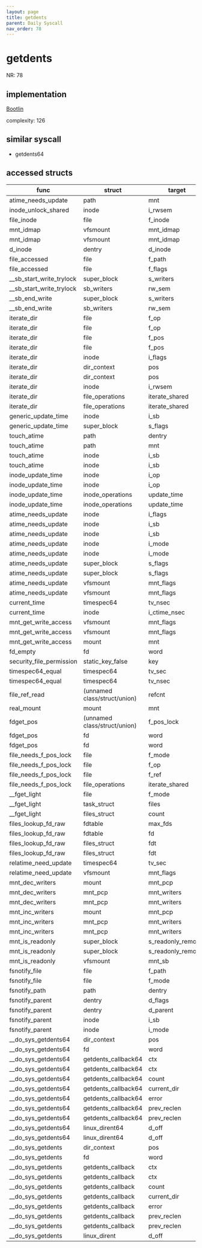 ```yaml
---
layout: page
title: getdents
parent: Daily Syscall
nav_order: 78
---
```

        

# getdents
NR: 78

## implementation
[Bootlin](https://elixir.bootlin.com/linux/v6.14.7/source/fs/readdir.c#L308)

complexity: 126


## similar syscall
- getdents64


## accessed structs

|func|struct|target|location|has_read|has_write|
|--|--|--|--|--|--|
|atime_needs_update|path|mnt|https://elixir.bootlin.com/linux/v6.14.7/source/fs/inode.c#L2141|true|true|
|inode_unlock_shared|inode|i_rwsem|https://elixir.bootlin.com/linux/v6.14.7/source/include/linux/fs.h#L892|false|false|
|file_inode|file|f_inode|https://elixir.bootlin.com/linux/v6.14.7/source/include/linux/fs.h#L1184|true|true|
|mnt_idmap|vfsmount|mnt_idmap|https://elixir.bootlin.com/linux/v6.14.7/source/include/linux/mount.h#L78|false|false|
|mnt_idmap|vfsmount|mnt_idmap|https://elixir.bootlin.com/linux/v6.14.7/source/include/linux/mount.h#L78|true|true|
|d_inode|dentry|d_inode|https://elixir.bootlin.com/linux/v6.14.7/source/include/linux/dcache.h#L539|true|true|
|file_accessed|file|f_path|https://elixir.bootlin.com/linux/v6.14.7/source/include/linux/fs.h#L2601|false|false|
|file_accessed|file|f_flags|https://elixir.bootlin.com/linux/v6.14.7/source/include/linux/fs.h#L2600|true|true|
|__sb_start_write_trylock|super_block|s_writers|https://elixir.bootlin.com/linux/v6.14.7/source/include/linux/fs.h#L1790|true|true|
|__sb_start_write_trylock|sb_writers|rw_sem|https://elixir.bootlin.com/linux/v6.14.7/source/include/linux/fs.h#L1790|false|false|
|__sb_end_write|super_block|s_writers|https://elixir.bootlin.com/linux/v6.14.7/source/include/linux/fs.h#L1780|true|true|
|__sb_end_write|sb_writers|rw_sem|https://elixir.bootlin.com/linux/v6.14.7/source/include/linux/fs.h#L1780|false|false|
|iterate_dir|file|f_op|https://elixir.bootlin.com/linux/v6.14.7/source/fs/readdir.c#L90|true|true|
|iterate_dir|file|f_op|https://elixir.bootlin.com/linux/v6.14.7/source/fs/readdir.c#L108|true|true|
|iterate_dir|file|f_pos|https://elixir.bootlin.com/linux/v6.14.7/source/fs/readdir.c#L109|false|false|
|iterate_dir|file|f_pos|https://elixir.bootlin.com/linux/v6.14.7/source/fs/readdir.c#L107|true|true|
|iterate_dir|inode|i_flags|https://elixir.bootlin.com/linux/v6.14.7/source/fs/readdir.c#L106|true|true|
|iterate_dir|dir_context|pos|https://elixir.bootlin.com/linux/v6.14.7/source/fs/readdir.c#L107|false|false|
|iterate_dir|dir_context|pos|https://elixir.bootlin.com/linux/v6.14.7/source/fs/readdir.c#L109|true|true|
|iterate_dir|inode|i_rwsem|https://elixir.bootlin.com/linux/v6.14.7/source/fs/readdir.c#L101|false|false|
|iterate_dir|file_operations|iterate_shared|https://elixir.bootlin.com/linux/v6.14.7/source/fs/readdir.c#L90|true|true|
|iterate_dir|file_operations|iterate_shared|https://elixir.bootlin.com/linux/v6.14.7/source/fs/readdir.c#L108|true|true|
|generic_update_time|inode|i_sb|https://elixir.bootlin.com/linux/v6.14.7/source/fs/inode.c#L2109|true|true|
|generic_update_time|super_block|s_flags|https://elixir.bootlin.com/linux/v6.14.7/source/fs/inode.c#L2109|true|true|
|touch_atime|path|dentry|https://elixir.bootlin.com/linux/v6.14.7/source/fs/inode.c#L2178|true|true|
|touch_atime|path|mnt|https://elixir.bootlin.com/linux/v6.14.7/source/fs/inode.c#L2177|true|true|
|touch_atime|inode|i_sb|https://elixir.bootlin.com/linux/v6.14.7/source/fs/inode.c#L2183|true|true|
|touch_atime|inode|i_sb|https://elixir.bootlin.com/linux/v6.14.7/source/fs/inode.c#L2200|true|true|
|inode_update_time|inode|i_op|https://elixir.bootlin.com/linux/v6.14.7/source/fs/inode.c#L2123|true|true|
|inode_update_time|inode|i_op|https://elixir.bootlin.com/linux/v6.14.7/source/fs/inode.c#L2124|true|true|
|inode_update_time|inode_operations|update_time|https://elixir.bootlin.com/linux/v6.14.7/source/fs/inode.c#L2123|true|true|
|inode_update_time|inode_operations|update_time|https://elixir.bootlin.com/linux/v6.14.7/source/fs/inode.c#L2124|true|true|
|atime_needs_update|inode|i_flags|https://elixir.bootlin.com/linux/v6.14.7/source/fs/inode.c#L2144|true|true|
|atime_needs_update|inode|i_sb|https://elixir.bootlin.com/linux/v6.14.7/source/fs/inode.c#L2153|true|true|
|atime_needs_update|inode|i_sb|https://elixir.bootlin.com/linux/v6.14.7/source/fs/inode.c#L2155|true|true|
|atime_needs_update|inode|i_mode|https://elixir.bootlin.com/linux/v6.14.7/source/fs/inode.c#L2155|true|true|
|atime_needs_update|inode|i_mode|https://elixir.bootlin.com/linux/v6.14.7/source/fs/inode.c#L2160|true|true|
|atime_needs_update|super_block|s_flags|https://elixir.bootlin.com/linux/v6.14.7/source/fs/inode.c#L2153|true|true|
|atime_needs_update|super_block|s_flags|https://elixir.bootlin.com/linux/v6.14.7/source/fs/inode.c#L2155|true|true|
|atime_needs_update|vfsmount|mnt_flags|https://elixir.bootlin.com/linux/v6.14.7/source/fs/inode.c#L2158|true|true|
|atime_needs_update|vfsmount|mnt_flags|https://elixir.bootlin.com/linux/v6.14.7/source/fs/inode.c#L2160|true|true|
|current_time|timespec64|tv_nsec|https://elixir.bootlin.com/linux/v6.14.7/source/fs/inode.c#L2313|true|true|
|current_time|inode|i_ctime_nsec|https://elixir.bootlin.com/linux/v6.14.7/source/fs/inode.c#L2307|false|false|
|mnt_get_write_access|vfsmount|mnt_flags|https://elixir.bootlin.com/linux/v6.14.7/source/fs/namespace.c#L499|false|false|
|mnt_get_write_access|vfsmount|mnt_flags|https://elixir.bootlin.com/linux/v6.14.7/source/fs/namespace.c#L499|true|true|
|mnt_get_write_access|mount|mnt|https://elixir.bootlin.com/linux/v6.14.7/source/fs/namespace.c#L499|true|true|
|fd_empty|fd|word|https://elixir.bootlin.com/linux/v6.14.7/source/include/linux/file.h#L47|true|true|
|security_file_permission|static_key_false|key|https://elixir.bootlin.com/linux/v6.14.7/source/security/security.c#L2844|false|false|
|timespec64_equal|timespec64|tv_sec|https://elixir.bootlin.com/linux/v6.14.7/source/include/linux/time64.h#L49|true|true|
|timespec64_equal|timespec64|tv_nsec|https://elixir.bootlin.com/linux/v6.14.7/source/include/linux/time64.h#L49|true|true|
|file_ref_read|(unnamed class/struct/union)|refcnt|https://elixir.bootlin.com/linux/v6.14.7/source/include/linux/file_ref.h#L171|false|false|
|real_mount|mount|mnt|https://elixir.bootlin.com/linux/v6.14.7/source/fs/mount.h#L92|true|true|
|fdget_pos|(unnamed class/struct/union)|f_pos_lock|https://elixir.bootlin.com/linux/v6.14.7/source/fs/file.c#L1200|false|false|
|fdget_pos|fd|word|https://elixir.bootlin.com/linux/v6.14.7/source/fs/file.c#L1196|true|true|
|fdget_pos|fd|word|https://elixir.bootlin.com/linux/v6.14.7/source/fs/file.c#L1199|true|true|
|file_needs_f_pos_lock|file|f_mode|https://elixir.bootlin.com/linux/v6.14.7/source/fs/file.c#L1189|true|true|
|file_needs_f_pos_lock|file|f_op|https://elixir.bootlin.com/linux/v6.14.7/source/fs/file.c#L1190|true|true|
|file_needs_f_pos_lock|file|f_ref|https://elixir.bootlin.com/linux/v6.14.7/source/fs/file.c#L1190|false|false|
|file_needs_f_pos_lock|file_operations|iterate_shared|https://elixir.bootlin.com/linux/v6.14.7/source/fs/file.c#L1190|true|true|
|__fget_light|file|f_mode|https://elixir.bootlin.com/linux/v6.14.7/source/fs/file.c#L1156|true|true|
|__fget_light|task_struct|files|https://elixir.bootlin.com/linux/v6.14.7/source/fs/file.c#L1142|true|true|
|__fget_light|files_struct|count|https://elixir.bootlin.com/linux/v6.14.7/source/fs/file.c#L1154|false|false|
|files_lookup_fd_raw|fdtable|max_fds|https://elixir.bootlin.com/linux/v6.14.7/source/include/linux/fdtable.h#L75|true|true|
|files_lookup_fd_raw|fdtable|fd|https://elixir.bootlin.com/linux/v6.14.7/source/include/linux/fdtable.h#L84|true|true|
|files_lookup_fd_raw|files_struct|fdt|https://elixir.bootlin.com/linux/v6.14.7/source/include/linux/fdtable.h#L74|false|false|
|files_lookup_fd_raw|files_struct|fdt|https://elixir.bootlin.com/linux/v6.14.7/source/include/linux/fdtable.h#L74|true|true|
|relatime_need_update|timespec64|tv_sec|https://elixir.bootlin.com/linux/v6.14.7/source/fs/inode.c#L2033|true|true|
|relatime_need_update|vfsmount|mnt_flags|https://elixir.bootlin.com/linux/v6.14.7/source/fs/inode.c#L2013|true|true|
|mnt_dec_writers|mount|mnt_pcp|https://elixir.bootlin.com/linux/v6.14.7/source/fs/namespace.c#L431|true|true|
|mnt_dec_writers|mnt_pcp|mnt_writers|https://elixir.bootlin.com/linux/v6.14.7/source/fs/namespace.c#L431|false|false|
|mnt_dec_writers|mnt_pcp|mnt_writers|https://elixir.bootlin.com/linux/v6.14.7/source/fs/namespace.c#L431|true|true|
|mnt_inc_writers|mount|mnt_pcp|https://elixir.bootlin.com/linux/v6.14.7/source/fs/namespace.c#L422|true|true|
|mnt_inc_writers|mnt_pcp|mnt_writers|https://elixir.bootlin.com/linux/v6.14.7/source/fs/namespace.c#L422|false|false|
|mnt_inc_writers|mnt_pcp|mnt_writers|https://elixir.bootlin.com/linux/v6.14.7/source/fs/namespace.c#L422|true|true|
|mnt_is_readonly|super_block|s_readonly_remount|https://elixir.bootlin.com/linux/v6.14.7/source/fs/namespace.c#L455|false|false|
|mnt_is_readonly|super_block|s_readonly_remount|https://elixir.bootlin.com/linux/v6.14.7/source/fs/namespace.c#L455|true|true|
|mnt_is_readonly|vfsmount|mnt_sb|https://elixir.bootlin.com/linux/v6.14.7/source/fs/namespace.c#L455|true|true|
|fsnotify_file|file|f_path|https://elixir.bootlin.com/linux/v6.14.7/source/include/linux/fsnotify.h#L127|false|false|
|fsnotify_file|file|f_mode|https://elixir.bootlin.com/linux/v6.14.7/source/include/linux/fsnotify.h#L124|true|true|
|fsnotify_path|path|dentry|https://elixir.bootlin.com/linux/v6.14.7/source/include/linux/fsnotify.h#L113|true|true|
|fsnotify_parent|dentry|d_flags|https://elixir.bootlin.com/linux/v6.14.7/source/include/linux/fsnotify.h#L88|true|true|
|fsnotify_parent|dentry|d_parent|https://elixir.bootlin.com/linux/v6.14.7/source/include/linux/fsnotify.h#L93|true|true|
|fsnotify_parent|inode|i_sb|https://elixir.bootlin.com/linux/v6.14.7/source/include/linux/fsnotify.h#L81|true|true|
|fsnotify_parent|inode|i_mode|https://elixir.bootlin.com/linux/v6.14.7/source/include/linux/fsnotify.h#L84|true|true|
|__do_sys_getdents64|dir_context|pos|https://elixir.bootlin.com/linux/v6.14.7/source/fs/readdir.c#L408|true|true|
|__do_sys_getdents64|fd|word|https://elixir.bootlin.com/linux/v6.14.7/source/fs/readdir.c#L403|true|true|
|__do_sys_getdents64|getdents_callback64|ctx|https://elixir.bootlin.com/linux/v6.14.7/source/fs/readdir.c#L403|false|false|
|__do_sys_getdents64|getdents_callback64|ctx|https://elixir.bootlin.com/linux/v6.14.7/source/fs/readdir.c#L408|true|true|
|__do_sys_getdents64|getdents_callback64|count|https://elixir.bootlin.com/linux/v6.14.7/source/fs/readdir.c#L414|true|true|
|__do_sys_getdents64|getdents_callback64|current_dir|https://elixir.bootlin.com/linux/v6.14.7/source/fs/readdir.c#L410|true|true|
|__do_sys_getdents64|getdents_callback64|error|https://elixir.bootlin.com/linux/v6.14.7/source/fs/readdir.c#L405|true|true|
|__do_sys_getdents64|getdents_callback64|prev_reclen|https://elixir.bootlin.com/linux/v6.14.7/source/fs/readdir.c#L406|true|true|
|__do_sys_getdents64|getdents_callback64|prev_reclen|https://elixir.bootlin.com/linux/v6.14.7/source/fs/readdir.c#L410|true|true|
|__do_sys_getdents64|linux_dirent64|d_off|https://elixir.bootlin.com/linux/v6.14.7/source/fs/readdir.c#L411|false|false|
|__do_sys_getdents64|linux_dirent64|d_off|https://elixir.bootlin.com/linux/v6.14.7/source/fs/readdir.c#L408|true|true|
|__do_sys_getdents|dir_context|pos|https://elixir.bootlin.com/linux/v6.14.7/source/fs/readdir.c#L329|true|true|
|__do_sys_getdents|fd|word|https://elixir.bootlin.com/linux/v6.14.7/source/fs/readdir.c#L322|true|true|
|__do_sys_getdents|getdents_callback|ctx|https://elixir.bootlin.com/linux/v6.14.7/source/fs/readdir.c#L322|false|false|
|__do_sys_getdents|getdents_callback|ctx|https://elixir.bootlin.com/linux/v6.14.7/source/fs/readdir.c#L329|true|true|
|__do_sys_getdents|getdents_callback|count|https://elixir.bootlin.com/linux/v6.14.7/source/fs/readdir.c#L332|true|true|
|__do_sys_getdents|getdents_callback|current_dir|https://elixir.bootlin.com/linux/v6.14.7/source/fs/readdir.c#L327|true|true|
|__do_sys_getdents|getdents_callback|error|https://elixir.bootlin.com/linux/v6.14.7/source/fs/readdir.c#L324|true|true|
|__do_sys_getdents|getdents_callback|prev_reclen|https://elixir.bootlin.com/linux/v6.14.7/source/fs/readdir.c#L325|true|true|
|__do_sys_getdents|getdents_callback|prev_reclen|https://elixir.bootlin.com/linux/v6.14.7/source/fs/readdir.c#L327|true|true|
|__do_sys_getdents|linux_dirent|d_off|https://elixir.bootlin.com/linux/v6.14.7/source/fs/readdir.c#L329|false|false|
